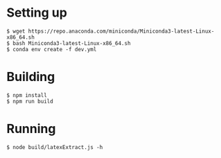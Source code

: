 # Setting up

    $ wget https://repo.anaconda.com/miniconda/Miniconda3-latest-Linux-x86_64.sh
    $ bash Miniconda3-latest-Linux-x86_64.sh
    $ conda env create -f dev.yml

# Building

    $ npm install
    $ npm run build

# Running

    $ node build/latexExtract.js -h
